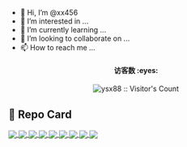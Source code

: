 - 👋 Hi, I’m @xx456
- 👀 I’m interested in ...
- 🌱 I’m currently learning ...
- 💞️ I’m looking to collaborate on ...
- 📫 How to reach me ...

<!---
xx456/xx456 is a ✨ special ✨ repository because its `README.md` (this file) appears on your GitHub profile.
You can click the Preview link to take a look at your changes.
--->

<h4 align="center">访客数 :eyes:</h4>
<p align="center"><img src="https://profile-counter.glitch.me/ysx88/count.svg" alt="ysx88 :: Visitor's Count" /></p>

## :sparkling_heart: Repo Card
<a href="https://github.com/xx456/OpenWrt">
  <img align="center" src="https://github-readme-stats.vercel.app/api/pin/?username=xx456&repo=OpenWrt&theme=buefy" />
</a>
<a href="https://github.com/xx456/NanoPi-R2S">
  <img align="center" src="https://github-readme-stats.vercel.app/api/pin/?username=xx456&repo=NanoPi-R2S&theme=transparent" />
</a>
<a href="https://github.com/xx456/x86-64">
  <img align="center" src="https://github-readme-stats.vercel.app/api/pin/?username=xx456&repo=x86-64&theme=flag-india" />
</a>
<a href="https://github.com/xx456/Phicomm-N1">
  <img align="center" src="https://github-readme-stats.vercel.app/api/pin/?username=xx456&repo=Phicomm-N1&theme=vue" />
</a>
<a href="https://github.com/xx456/clash_for_windows_pkg">
  <img align="center" src="https://github-readme-stats.vercel.app/api/pin/?username=xx456&repo=clash_for_windows_pkg&theme=transparent" />
</a>
<a href="https://github.com/xx456/Clash_Chinese_Patch">
  <img align="center" src="https://github-readme-stats.vercel.app/api/pin/?username=xx456&repo=Clash_Chinese_Patch&theme=transparent" />
</a>
<a href="https://github.com/xx456/Actions-OpenWrt">
  <img align="center" src="https://github-readme-stats.vercel.app/api/pin/?username=xx456&repo=Actions-OpenWrt&theme=transparent" />
</a>
<a href="https://github.com/xx456/Actions_OpenWrt-Amlogic">
  <img align="center" src="https://github-readme-stats.vercel.app/api/pin/?username=xx456&repo=Actions_OpenWrt-Amlogic&theme=transparent" />
</a>
<a href="https://github.com/xx456/free">
  <img align="center" src="https://github-readme-stats.vercel.app/api/pin/?username=xx456&repo=free&theme=transparent" />
</a>
